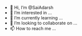 - 👋 Hi, I’m @SaiAdarsh
- 👀 I’m interested in ...
- 🌱 I’m currently learning ...
- 💞️ I’m looking to collaborate on ...
- 📫 How to reach me ...

<!---
SaiAdarsh/SaiAdarsh is a ✨ special ✨ repository because its `README.md` (this file) appears on your GitHub profile.
You can click the Preview link to take a look at your changes.
--->
